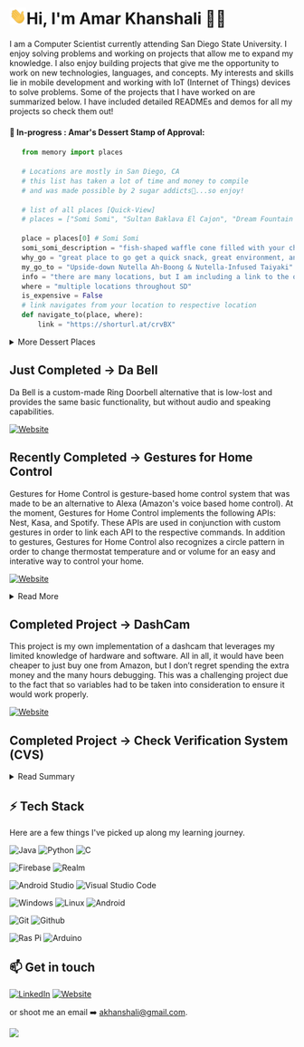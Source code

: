 
# <img src="https://raw.githubusercontent.com/ABSphreak/ABSphreak/master/gifs/Hi.gif" width="30px">Hi, I'm Amar Khanshali 🐱‍💻

I am a Computer Scientist currently attending San Diego State University. I enjoy solving problems and working on projects that allow me to expand my knowledge. I also enjoy building projects that give me the opportunity to work on new technologies, languages, and concepts. My interests and skills lie in mobile development and working with IoT (Internet of Things) devices to solve problems. Some of the projects that I have worked on are summarized below. I have included detailed READMEs and demos for all my projects so check them out!

#### 🚧 In-progress : Amar's Dessert Stamp of Approval:

```python
   from memory import places
   
   # Locations are mostly in San Diego, CA
   # this list has taken a lot of time and money to compile
   # and was made possible by 2 sugar addicts🤪...so enjoy!

   # list of all places [Quick-View]
   # places = ["Somi Somi", "Sultan Baklava El Cajon", "Dream Fountain Cafe", "Gelato Paradiso", "..."]

   place = places[0] # Somi Somi
   somi_somi_description = "fish-shaped waffle cone filled with your choice of filling and topped with soft serve"
   why_go = "great place to go get a quick snack, great environment, and nice employees"
   my_go_to = "Upside-down Nutella Ah-Boong & Nutella-Infused Taiyaki"
   info = "there are many locations, but I am including a link to the one near me"
   where = "multiple locations throughout SD"
   is_expensive = False
   # link navigates from your location to respective location
   def navigate_to(place, where):
       link = "https://shorturl.at/crvBX"
```
<details><summary>More Dessert Places</summary>  

```python
   place = places[1] # Sultan Baklava El Cajon
   sultan_baklava_description = "desserts, baklava, and coffee"
   why_go = "great place to go with the family, nice atmosphere, and looks very nice"
   my_go_to = "Dulce de Leche Cake"
   where = "El Cajon"
   is_expensive = True
   def navigate_to(place):
       link = "https://shorturl.at/hvKT6"
   
   place = places[2] # Dream Fountain Cafe
   dream_fountain_description = "desserts"
   why_go = "good desserts"
   my_go_to = "New York Cheesecake with Strawberry"
   where = "El Cajon"                                                                        
   is_expensive = "so so"
   def navigate_to(place, where):
       link = "https://shorturl.at/bfqw0"
       
   place = places[3] # Gelato Paradiso
   gelato_paradiso_description = "tasty gelato ice cream"
   why_go = "great gelato ice cream, good customer service and environment"
   my_go_to = "usually a gelato shake with whatever ice cream flavor looks tasty and or ice cream"
   info = "there are many locations, but I am including a link to the one I always go to"
   where = "La Jolla - UTC Mall"                                                                        
   is_expensive = False
   def navigate_to(place, where):
       link = "shorturl.at/qyZ69"
```
</details>


## Just Completed &#8594; Da Bell

Da Bell is a custom-made Ring Doorbell alternative that is low-lost and provides the same basic functionality, but without audio and speaking capabilities.

[![Website](https://img.shields.io/badge/Da%20Bell-See%20Code%20%26%20Overview-yellowgreen)](https://github.com/Amark18/Da-Bell)

## Recently Completed &#8594; Gestures for Home Control

Gestures for Home Control is gesture-based home control system that was made to be an alternative to Alexa (Amazon's voice based home control). At the moment, Gestures for Home Control implements the following APIs: Nest, Kasa, and Spotify. These APIs are used in conjunction with custom gestures in order to link each API to the respective commands. In addition to gestures, Gestures for Home Control also recognizes a circle pattern in order to change thermostat temperature and or volume for an easy and interative way to control your home.

[![Website](https://img.shields.io/badge/Gestures%20for%20Home%20Control-See%20Code%20and%20Overview-yellow)](https://github.com/Zracano/Gesture-Recognition)
  
<details><summary>Read More</summary>  

### Technologies & Languages I Worked On: 
- Languages   : Python
- Technologies: Raspberry Pi 4
- Other: Pattern Recognition, Multi-Threading, REST APIs, Git

I enjoyed this project as I was able to get a chance to work in a collaborative environment. I was able to get a better understanding of Git and I feel very comfortable with these new skills that I learned. I am confident that these skills will translate nicely to future collaborative projects and in my professional career.
</details>

## Completed Project &#8594; DashCam

This project is my own implementation of a dashcam that leverages my limited knowledge of hardware and software. All in all, it would have been cheaper to just buy one from Amazon, but I don’t regret spending the extra money and the many hours debugging. This was a challenging project due to the fact that so variables had to be taken into consideration to ensure it would work properly.
  
[![Website](https://img.shields.io/badge/DashCam-Read%2C%20Analyze%20Code%2C%20%26%20View%20Demo-blue)](https://github.com/Amark18/DashCam)

 ## Completed Project &#8594; Check Verification System (CVS)
<details><summary>Read Summary</summary>  
   
This system will make it easier for gas stations that cash checks to save customer information. Using this information, cashiers can easily look up customer information using a phone number or by name. In addition, cashiers can utilize NFC cards so that next time they try to cash a check, all they have to do is tap with their card and their information pops up for the cashier to see.

Check Verification System works offline in case of a bad wifi connection or when wifi is temporarily down, ensuring that check cashing remain operational and customer data can be accessed at all times.
  
[![Website](https://img.shields.io/badge/CVS-Read%2C%20Analyze%20Code%2C%20%26%20View%20Demo-orange)](https://github.com/Amark18/Oasis-Check-System)
  
### Technologies & Languages (CVS): 
- Languages   : Java
- Technologies: Android Studio, Firebase (Authentication, Firestore, Storage)
- Other : Near Field Communication (NFC)  
</details>

## ⚡ Tech Stack

Here are a few things I've picked up along my learning journey.

![Java](https://img.shields.io/badge/Java-ED8B00?style=for-the-badge&logo=java&logoColor=white) ![Python](https://img.shields.io/badge/-Python-000?style=for-the-badge&logo=python) ![C](https://img.shields.io/badge/c-%2300599C.svg?style=for-the-badge&logo=c&logoColor=white) 

![Firebase](https://img.shields.io/badge/Firebase-039BE5?style=for-the-badge&logo=Firebase&logoColor=white) ![Realm](https://img.shields.io/badge/Realm-39477F?style=for-the-badge&logo=realm&logoColor=white)

![Android Studio](https://img.shields.io/badge/Android%20Studio-3DDC84.svg?style=for-the-badge&logo=android-studio&logoColor=white) ![Visual Studio Code](https://img.shields.io/badge/Visual%20Studio%20Code-0078d7.svg?style=for-the-badge&logo=visual-studio-code&logoColor=white)

![Windows](https://img.shields.io/badge/Windows-0078D6?style=for-the-badge&logo=windows&logoColor=white) ![Linux](https://img.shields.io/badge/Linux-FCC624?style=for-the-badge&logo=linux&logoColor=black) ![Android](https://img.shields.io/badge/Android-3DDC84?style=for-the-badge&logo=android&logoColor=white)

![Git](https://img.shields.io/badge/git%20-%23F05033.svg?&style=for-the-badge&logo=git&logoColor=white) ![Github](https://img.shields.io/badge/github%20-%23121011.svg?&style=for-the-badge&logo=github&logoColor=white)
 
![Ras Pi](https://img.shields.io/badge/-Raspberry%20Pi-C51A4A?style=for-the-badge&logo=Raspberry-Pi) ![Arduino](https://img.shields.io/badge/-Arduino-00979D?style=for-the-badge&logo=Arduino&logoColor=white)  
## 📫 Get in touch
[![LinkedIn](https://img.shields.io/badge/LinkedIn-0077B5?style=for-the-badge&logo=linkedin&logoColor=white)](https://in.linkedin.com/in/amarkhanshali)    [![Website](https://img.shields.io/badge/Website-Check%20out%20my%20website-blue)](https://www.amarkhanshali.me)


 or shoot me an email ➡️ akhanshali@gmail.com.  
 
 ![](https://komarev.com/ghpvc/?username=amark18&style=for-the-badge)
